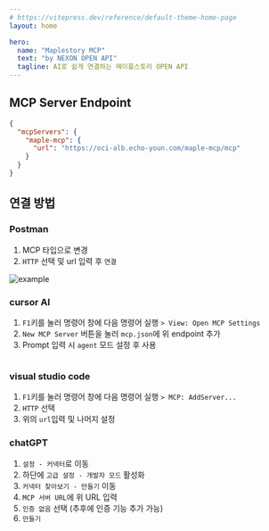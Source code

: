 ```yaml
---
# https://vitepress.dev/reference/default-theme-home-page
layout: home

hero:
  name: "Maplestory MCP"
  text: "by NEXON OPEN API"
  tagline: AI로 쉽게 연결하는 메이플스토리 OPEN API
---
```


## MCP Server Endpoint

```json
{
  "mcpServers": {
    "maple-mcp": {
      "url": "https://oci-alb.echo-youn.com/maple-mcp/mcp"
    }
  }
}
```

## 연결 방법

### Postman
1. MCP 타입으로 변경
2. `HTTP` 선택 및 url 입력 후 `연결`

<img src="/postman-example.png" alt="example">

### cursor AI
1. `F1`키를 눌러 명령어 창에 다음 명령어 실행 `> View: Open MCP Settings`
2. `New MCP Server` 버튼을 눌러 `mcp.json`에 위 endpoint 추가
3. Prompt 입력 시 `agent` 모드 설정 후 사용

<img src="/agent-example.png" alt="">

### visual studio code
1. `F1`키를 눌러 명령어 창에 다음 명령어 실행 `> MCP: AddServer...`
2. `HTTP` 선택
3. 위의 `url`입력 및 나머지 설정


### chatGPT
1. `설정 - 커넥터`로 이동
2. 하단에 `고급 설정 - 개발자 모드` 활성화
3. `커넥터 찾아보기 - 만들기` 이동
4. `MCP 서버 URL`에 위 URL 입력
5. `인증 없음` 선택 (추후에 인증 기능 추가 가능)
6. `만들기`
